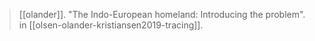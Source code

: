 > [[olander]]. "The Indo-European homeland: Introducing the problem". in [[olsen-olander-kristiansen2019-tracing]].